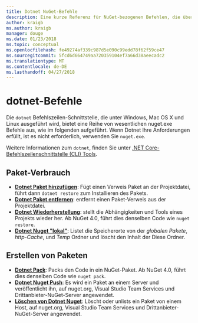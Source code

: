 ```yaml
---
title: Dotnet NuGet-Befehle
description: Eine kurze Referenz für NuGet-bezogenen Befehlen, die über die Befehlszeilenschnittstelle Dotnet.
author: kraigb
ms.author: kraigb
manager: douge
ms.date: 01/23/2018
ms.topic: conceptual
ms.openlocfilehash: fe49274af339c987d5e090c99edd78f62f59ce47
ms.sourcegitcommit: 5fcd6d664749aa720359104ef7a66d38aeecadc2
ms.translationtype: MT
ms.contentlocale: de-DE
ms.lasthandoff: 04/27/2018
---
```

# <a name="dotnet-commands"></a>dotnet-Befehle

Die `dotnet` Befehlszeilen-Schnittstelle, die unter Windows, Mac OS X und Linux ausgeführt wird, bietet eine Reihe von wesentlichen nuget.exe Befehle aus, wie im folgenden aufgeführt. Wenn Dotnet Ihre Anforderungen erfüllt, ist es nicht erforderlich, verwenden Sie `nuget.exe`.

Weitere Informationen zum `dotnet`, finden Sie unter [.NET Core-Befehlszeilenschnittstelle (CLI) Tools](/dotnet/core/tools/?tabs=netcore2x).

## <a name="package-consumption"></a>Paket-Verbrauch

- [**Dotnet Paket hinzufügen**](/dotnet/core/tools/dotnet-add-package): Fügt einen Verweis Paket an der Projektdatei, führt dann `dotnet restore` zum Installieren des Pakets.
- [**Dotnet Paket entfernen**](/dotnet/core/tools/dotnet-remove-package): entfernt einen Paket-Verweis aus der Projektdatei.
- [**Dotnet Wiederherstellung**](/dotnet/core/tools/dotnet-restore?tabs=netcore2x): stellt die Abhängigkeiten und Tools eines Projekts wieder her. Ab NuGet 4.0, führt dies denselben Code wie `nuget restore`.
- [**Dotnet Nuget "lokal"**](/dotnet/core/tools/dotnet-nuget-locals): Listet die Speicherorte von der *globalen Pakete*, *http-Cache*, und *Temp* Ordner und löscht den Inhalt der Diese Ordner.

## <a name="package-creation"></a>Erstellen von Paketen

- [**Dotnet Pack**](/dotnet/core/tools/dotnet-pack?tabs=netcore2x): Packs den Code in ein NuGet-Paket. Ab NuGet 4.0, führt dies denselben Code wie `nuget pack`.
- [**Dotnet Nuget Push**](/dotnet/core/tools/dotnet-nuget-push): Es wird ein Paket an einem Server und veröffentlicht ihn, auf nuget.org, Visual Studio Team Services und Drittanbieter-NuGet-Server angewendet.
- [**Löschen von Dotnet Nuget**](/dotnet/core/tools/dotnet-nuget-delete): Löscht oder unlists ein Paket von einem Host, auf nuget.org, Visual Studio Team Services und Drittanbieter-NuGet-Server angewendet.
